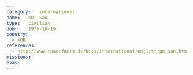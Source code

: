 ```yaml
---
category:	international
name:	KO, San
type:	civilian
dob:	1976-10-19
country:
  - KOR
references:
  - http://www.spacefacts.de/bios/international/english/go_san.htm
missions:
evas:
---
```

